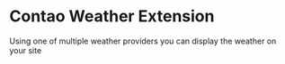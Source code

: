 
Contao Weather Extension
=============

Using one of multiple weather providers you can display the weather on your site

